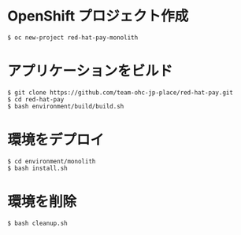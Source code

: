 # OpenShift プロジェクト作成
```shell
$ oc new-project red-hat-pay-monolith
``` 

# アプリケーションをビルド
```shell
$ git clone https://github.com/team-ohc-jp-place/red-hat-pay.git
$ cd red-hat-pay
$ bash environment/build/build.sh
```

# 環境をデプロイ
```shell
$ cd environment/monolith
$ bash install.sh
```

# 環境を削除
```
$ bash cleanup.sh
```
